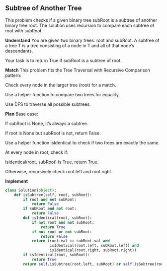 ## Subtree of Another Tree
This problem checks if a given binary tree subRoot is a subtree of another binary tree root. The solution uses recursion to compare each subtree of root with subRoot.

**Understand**
You are given two binary trees: root and subRoot. A subtree of a tree T is a tree consisting of a node in T and all of that node’s descendants.

Your task is to return True if subRoot is a subtree of root.

**Match**
This problem fits the Tree Traversal with Recursive Comparison pattern:

Check every node in the larger tree (root) for a match.

Use a helper function to compare two trees for equality.

Use DFS to traverse all possible subtrees.

**Plan**
Base case:

If subRoot is None, it’s always a subtree.

If root is None but subRoot is not, return False.

Use a helper function isIdentical to check if two trees are exactly the same.

At every node in root, check if:

isIdentical(root, subRoot) is True, return True.

Otherwise, recursively check root.left and root.right.

**Implement**
```python
class Solution(object):
    def isSubtree(self, root, subRoot):
        if root and not subRoot:
            return False
        if subRoot and not root:
            return False
        def isIdentical(root, subRoot):
            if not root and not subRoot:
                return True
            if not root or not subRoot:
                return False
            return (root.val == subRoot.val and 
                    isIdentical(root.left, subRoot.left) and 
                    isIdentical(root.right, subRoot.right))
        if isIdentical(root, subRoot):
            return True
        return self.isSubtree(root.left, subRoot) or self.isSubtree(root.right, subRoot)
```

